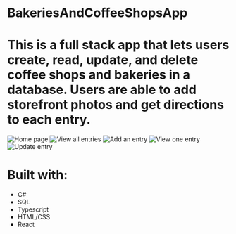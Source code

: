 # BakeriesAndCoffeeShopsApp
# This is a full stack app that lets users create, read, update, and delete coffee shops and bakeries in a database. Users are able to add storefront photos and get directions to each entry.
![Home page](https://user-images.githubusercontent.com/87670693/136985333-52f4f46d-f2fb-4b31-91cf-e058f4a7e24a.png)
![View all entries](https://user-images.githubusercontent.com/87670693/136985476-142e4c4b-a135-4736-aa42-425371588656.png)
![Add an entry](https://user-images.githubusercontent.com/87670693/136985533-59449681-5b47-4751-ae72-d60bcde8620f.png)
![View one entry](https://user-images.githubusercontent.com/87670693/136985569-fa8ed5d0-8e86-470c-ad2f-7dbaa1023eca.png)
![Update entry](https://user-images.githubusercontent.com/87670693/136985603-2b929776-1887-4161-bc4e-00d62565a968.png)
# Built with:
- C#
- SQL
- Typescript
- HTML/CSS
- React

